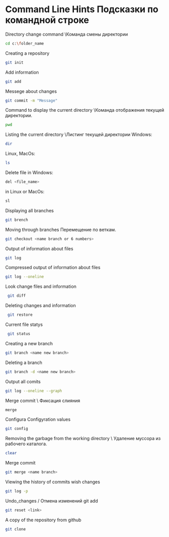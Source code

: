 # Command Line Hints Подсказки по командной строке 

Directory change command \\Команда смены директории 
```sh
cd c:\folder_name
```
Creating a repository
```sh
git init
```
Add information
 ```sh 
 git add
 ```

Messege about changes
 ```sh
 git commit -m "Message"
 ```

Command to display the current directory \\Команда отображения текущей директории.
```sh
pwd
```

Listing the current directory \\Листинг текущей директории
Windows:
``` sh
dir
```

Linux, MacOs:
``` sh
ls
```

Delete file in Windows:
``` sh
del <file_name>
```

in Linux or MacOs:
```sh
sl
```

Displaying all branches 
```sh
git brench 
```

Moving through branches Перемещение по веткам.
```sh
git checkout <name branch or 6 numbers>
```

Output of information about files
 ```sh
 git log
```

 Compressed output of information about files 
 ```sh
 git log --oneline
 ```

 Look change files and information
```sh
 git diff
 ```

Deleting changes and information
```sh
 git restore
 ```

Current file statys 
```sh
 git status
 ```

Creating a new branch
```sh
git branch <name new branch>
```

Deleting a branch
```sh
git branch -d <name new branch>
```

Output all comits
```sh
git log --oneline --graph
```

Merge commit \\ Фиксация слияния
```sh
merge
```

Configura Configyration values
```sh
git config
```

Removing the garbage from the working directory \\ Удаление муссора из рабочего каталога.
```sh
clear
```

Merge commit 
```sh
git merge <name branch>
```

Viewing the history of commits wish changes
```sh
git log -p
```

Undo_changes / Отмена изменений git add
```sh
git reset <link>
```

A copy of the repository from github
```sh
git clone 
``` 
